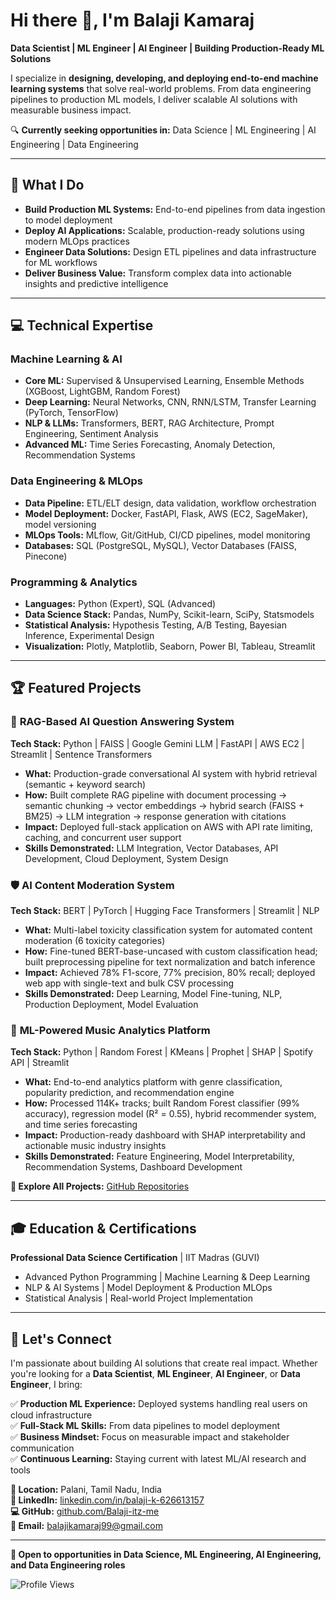 # Hi there 👋, I'm Balaji Kamaraj
**Data Scientist | ML Engineer | AI Engineer | Building Production-Ready ML Solutions**

I specialize in **designing, developing, and deploying end-to-end machine learning systems** that solve real-world problems. From data engineering pipelines to production ML models, I deliver scalable AI solutions with measurable business impact.

🔍 **Currently seeking opportunities in:** Data Science | ML Engineering | AI Engineering | Data Engineering

---

## 🚀 What I Do

- **Build Production ML Systems:** End-to-end pipelines from data ingestion to model deployment
- **Deploy AI Applications:** Scalable, production-ready solutions using modern MLOps practices
- **Engineer Data Solutions:** Design ETL pipelines and data infrastructure for ML workflows
- **Deliver Business Value:** Transform complex data into actionable insights and predictive intelligence

---

## 💻 Technical Expertise

### Machine Learning & AI
- **Core ML:** Supervised & Unsupervised Learning, Ensemble Methods (XGBoost, LightGBM, Random Forest)
- **Deep Learning:** Neural Networks, CNN, RNN/LSTM, Transfer Learning (PyTorch, TensorFlow)
- **NLP & LLMs:** Transformers, BERT, RAG Architecture, Prompt Engineering, Sentiment Analysis
- **Advanced ML:** Time Series Forecasting, Anomaly Detection, Recommendation Systems

### Data Engineering & MLOps
- **Data Pipeline:** ETL/ELT design, data validation, workflow orchestration
- **Model Deployment:** Docker, FastAPI, Flask, AWS (EC2, SageMaker), model versioning
- **MLOps Tools:** MLflow, Git/GitHub, CI/CD pipelines, model monitoring
- **Databases:** SQL (PostgreSQL, MySQL), Vector Databases (FAISS, Pinecone)

### Programming & Analytics
- **Languages:** Python (Expert), SQL (Advanced)
- **Data Science Stack:** Pandas, NumPy, Scikit-learn, SciPy, Statsmodels
- **Statistical Analysis:** Hypothesis Testing, A/B Testing, Bayesian Inference, Experimental Design
- **Visualization:** Plotly, Matplotlib, Seaborn, Power BI, Tableau, Streamlit

---

## 🏆 Featured Projects

### 🤖 **RAG-Based AI Question Answering System**
**Tech Stack:** Python | FAISS | Google Gemini LLM | FastAPI | AWS EC2 | Streamlit | Sentence Transformers
- **What:** Production-grade conversational AI system with hybrid retrieval (semantic + keyword search)
- **How:** Built complete RAG pipeline with document processing → semantic chunking → vector embeddings → hybrid search (FAISS + BM25) → LLM integration → response generation with citations
- **Impact:** Deployed full-stack application on AWS with API rate limiting, caching, and concurrent user support
- **Skills Demonstrated:** LLM Integration, Vector Databases, API Development, Cloud Deployment, System Design

### 🛡️ **AI Content Moderation System**
**Tech Stack:** BERT | PyTorch | Hugging Face Transformers | Streamlit | NLP
- **What:** Multi-label toxicity classification system for automated content moderation (6 toxicity categories)
- **How:** Fine-tuned BERT-base-uncased with custom classification head; built preprocessing pipeline for text normalization and batch inference
- **Impact:** Achieved 78% F1-score, 77% precision, 80% recall; deployed web app with single-text and bulk CSV processing
- **Skills Demonstrated:** Deep Learning, Model Fine-tuning, NLP, Production Deployment, Model Evaluation

### 🎵 **ML-Powered Music Analytics Platform**
**Tech Stack:** Python | Random Forest | KMeans | Prophet | SHAP | Spotify API | Streamlit
- **What:** End-to-end analytics platform with genre classification, popularity prediction, and recommendation engine
- **How:** Processed 114K+ tracks; built Random Forest classifier (99% accuracy), regression model (R² = 0.55), hybrid recommender system, and time series forecasting
- **Impact:** Production-ready dashboard with SHAP interpretability and actionable music industry insights
- **Skills Demonstrated:** Feature Engineering, Model Interpretability, Recommendation Systems, Dashboard Development

**📂 Explore All Projects:** [GitHub Repositories](https://github.com/Balaji-itz-me?tab=repositories)

---

## 🎓 Education & Certifications

**Professional Data Science Certification** | IIT Madras (GUVI)
- Advanced Python Programming | Machine Learning & Deep Learning
- NLP & AI Systems | Model Deployment & Production MLOps
- Statistical Analysis | Real-world Project Implementation

---


## 🤝 Let's Connect

I'm passionate about building AI solutions that create real impact. Whether you're looking for a **Data Scientist**, **ML Engineer**, **AI Engineer**, or **Data Engineer**, I bring:

✅ **Production ML Experience:** Deployed systems handling real users on cloud infrastructure  
✅ **Full-Stack ML Skills:** From data pipelines to model deployment  
✅ **Business Mindset:** Focus on measurable impact and stakeholder communication  
✅ **Continuous Learning:** Staying current with latest ML/AI research and tools

**📍 Location:** Palani, Tamil Nadu, India  
**💼 LinkedIn:** [linkedin.com/in/balaji-k-626613157](https://www.linkedin.com/in/balaji-k-626613157/)  
**💻 GitHub:** [github.com/Balaji-itz-me](https://github.com/Balaji-itz-me)  
**📧 Email:** balajikamaraj99@gmail.com

---

**🌟 Open to opportunities in Data Science, ML Engineering, AI Engineering, and Data Engineering roles**

![Profile Views](https://komarev.com/ghpvc/?username=Balaji-itz-me&color=brightgreen)
